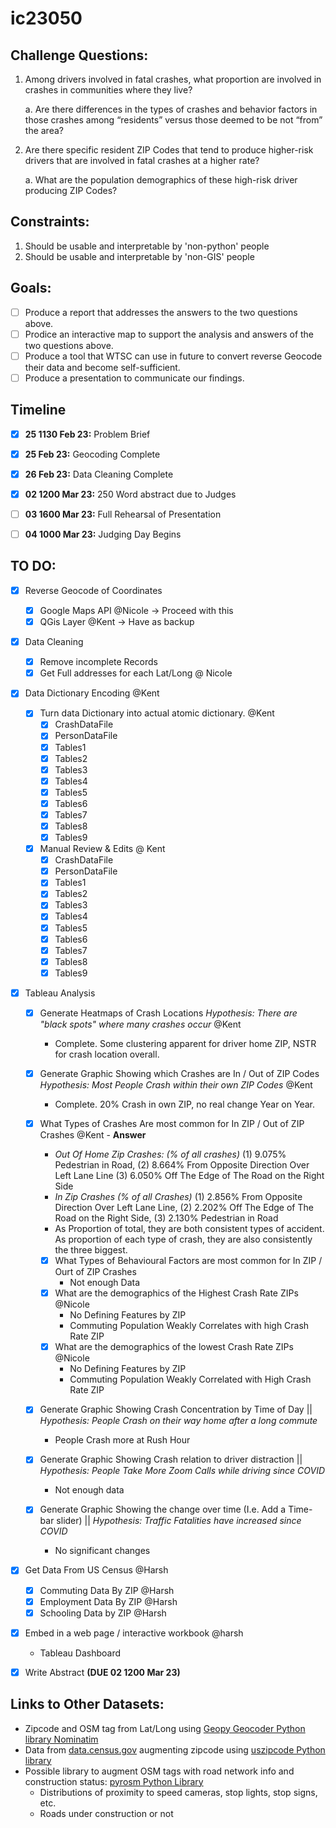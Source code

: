 # ic23050


## Challenge Questions:

1.	Among drivers involved in fatal crashes, what proportion are involved in crashes in communities where they live?

	a. Are there differences in the types of crashes and behavior factors in those crashes among “residents” versus those deemed to be not “from” the area?

2.	Are there specific resident ZIP Codes that tend to produce higher-risk drivers that are involved in fatal crashes at a higher rate? 

	a. What are the population demographics of these high-risk driver producing ZIP Codes?


## Constraints:

1. Should be usable and interpretable by 'non-python' people
2. Should be usable and interpretable by 'non-GIS' people


## Goals:

- [ ] Produce a report that addresses the answers to the two questions above. 
- [ ] Prodice an interactive map to support the analysis and answers of the two questions above. 
- [ ] Produce a tool that WTSC can use in future to convert reverse Geocode their data and become self-sufficient. 
- [ ] Produce a presentation to communicate our findings. 

## Timeline

- [X] **25 1130 Feb 23:** Problem Brief
- [X] **25 Feb 23:** Geocoding Complete
- [X] **26 Feb 23:** Data Cleaning Complete

- [X] **02 1200 Mar 23:** 250 Word abstract due to Judges
- [ ] **03 1600 Mar 23:** Full Rehearsal of Presentation 
- [ ] **04 1000 Mar 23:** Judging Day Begins
 
## TO DO: 

- [X] Reverse Geocode of Coordinates
	- [X] Google Maps API @Nicole -> Proceed with this
	- [X] QGis Layer @Kent -> Have as backup

- [X] Data Cleaning
	- [X] Remove incomplete Records 
	- [X] Get Full addresses for each Lat/Long @ Nicole

- [X] Data Dictionary Encoding @Kent
	- [X] Turn data Dictionary into actual atomic dictionary. @Kent 
		- [X] CrashDataFile
		- [X] PersonDataFile
		- [X] Tables1
		- [X] Tables2
		- [X] Tables3
		- [X] Tables4
		- [X] Tables5
		- [X] Tables6
		- [X] Tables7
		- [X] Tables8
		- [X] Tables9
	- [X] Manual Review & Edits @ Kent 
		- [X] CrashDataFile
		- [X] PersonDataFile
		- [X] Tables1
		- [X] Tables2
		- [X] Tables3
		- [X] Tables4
		- [X] Tables5
		- [X] Tables6
		- [X] Tables7
		- [X] Tables8
		- [X] Tables9

- [X] Tableau Analysis
	- [X] Generate Heatmaps of Crash Locations *Hypothesis: There are "black spots" where many crashes occur* @Kent
		- Complete. Some clustering apparent for driver home ZIP, NSTR for crash location overall.  
	- [X] Generate Graphic Showing which Crashes are In / Out of ZIP Codes *Hypothesis: Most People Crash within their own ZIP Codes* @Kent
		- Complete. 20% Crash in own ZIP, no real change Year on Year. 	
	- [X] What Types of Crashes Are most common for In ZIP / Out of ZIP Crashes @Kent
			- **Answer**
		- *Out Of Home Zip Crashes: (% of all crashes)* (1) 9.075% Pedestrian in Road, (2) 8.664% From Opposite Direction Over Left Lane Line (3) 6.050% Off The Edge of The Road on the Right Side
		- *In Zip Crashes (% of all Crashes)* (1) 2.856% From Opposite Direction Over Left Lane Line, (2) 2.202% Off The Edge of The Road on the Right Side, (3) 2.130% Pedestrian in Road
		- As Proportion of total, they are both consistent types of accident. As proportion of each type of crash, they are also consistently the three biggest. 
		- [X] What Types of Behavioural Factors are most common for In ZIP / Ourt of ZIP Crashes
			- Not enough Data	
		- [X] What are the demographics of the Highest Crash Rate ZIPs @Nicole
			- No Defining Features by ZIP
			- Commuting Population Weakly Correlates with high Crash Rate ZIP
		- [X] What are the demographics of the lowest Crash Rate ZIPs @Nicole
			- No Defining Features by ZIP
			- Commuting Population Weakly Correlated with High Crash Rate ZIP
		
	- [X] Generate Graphic Showing Crash Concentration by Time of Day || *Hypothesis: People Crash on their way home after a long commute*
		- People Crash more at Rush Hour	

	- [X] Generate Graphic Showing Crash relation to driver distraction || *Hypothesis: People Take More Zoom Calls while driving since COVID*
		-  Not enough data 
	- [X] Generate Graphic Showing the change over time (I.e. Add a Time-bar slider) || *Hypothesis: Traffic Fatalities have increased since COVID*
		- No significant changes 

- [X] Get Data From US Census @Harsh
	- [X] Commuting Data By ZIP @Harsh
	- [X] Employment Data By ZIP @Harsh
	- [X] Schooling Data by ZIP @Harsh

- [X] Embed in a web page / interactive workbook @harsh
	- Tableau Dashboard

- [X] Write Abstract **(DUE 02 1200 Mar 23)**


## Links to Other Datasets:
- Zipcode and OSM tag from Lat/Long using [Geopy Geocoder Python library Nominatim](https://nominatim.org/)
- Data from [data.census.gov](data.census.gov) augmenting zipcode using [uszipcode Python library](https://www.pythonpool.com/uszipcode-python/)
- Possible library to augment OSM tags with road network info and construction status: [pyrosm Python Library](https://docs.osmcode.org/pyosmium/latest/)
	- Distributions of proximity to speed cameras, stop lights, stop signs, etc.
	- Roads under construction or not


